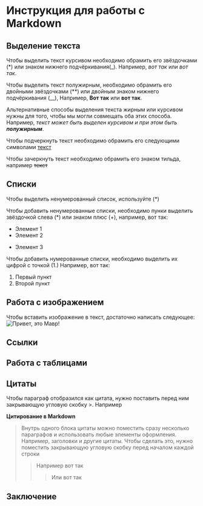 # Инструкция для работы с Markdown

## Выделение текста

Чтобы выделить текст курсивом необходимо обрамить его звёздочками (*) или знаком нижнего подчёркивания(_). Например, *вот так* или _вот так_.

Чтобы выделить текст полужирным, необходимо обрамить его двойными звёздочками (**) или двойным знаком нижнего подчёркивания (__), Например, **Вот так** или __вот так__.

Альтернативные способы выделения текста жирным или курсивом нужны для того, чтобы мы могли совмещать оба этих способа. Например, _текст может быть выделен курсивом и при этом быть **полужирным**_.

Чтобы подчеркнуть текст необходимо обрамить его следующими символами <u> текст </u>

Чтобы зачеркнуть текст необходимо обрамить его знаком тильда, например ~~текст~~


## Списки
Чтобы выделить ненумерованный список, используйте (*)

Чтобы добавить ненумерованные списки, необходимо пунки выделить звёздочкой слева (*) или знаком плюс (+), например, вот так:
* Элемент 1
* Элемент 2
+ Элемент 3

Чтобы добавить нумерованные списки, необходимо выделить их цифрой с точкой (1.)
Например, вот так:
1. Первый пункт
2. Второй пункт

## Работа с изображением

Чтобы вставить изображение в текст, достаточно написать следующее:
![Привет, это Мавр!](Mavr.jpg)

## Ссылки

## Работа с таблицами

## Цитаты 

Чтобы параграф отобразился как цитата, нужно поставить перед ним закрывающую угловую скобку >.
Например

**Цитирование в Markdown**
> Внутрь одного блока цитаты можно поместить сразу несколько параграфов и использовать любые элементы оформления. Например, заголовки и другие цитаты. Чтобы сделать это, нужно поместить закрывающую угловую скобку перед началом каждой строки
>> Например вот так
>>> Или вот так

## Заключение